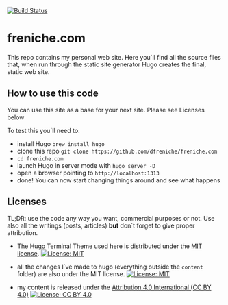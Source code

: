 [![Build Status](https://travis-ci.com/dfreniche/freniche.com.svg?branch=master)](https://travis-ci.com/dfreniche/freniche.com)

# freniche.com

This repo contains my personal web site. Here you´ll find all the source files that, when run through the static site generator  Hugo creates the final, static web site.

## How to use this code

You can use this site as a base for your next site. Please see Licenses below

To test this you´ll need to:

- install Hugo `brew install hugo`
- clone this repo `git clone https://github.com/dfreniche/freniche.com`
- `cd freniche.com`
- launch Hugo in server mode with `hugo server -D`
- open a browser pointing to `http://localhost:1313`
- done! You can now start changing things around and see what happens

## Licenses

TL;DR: use the code any way you want, commercial purposes or not. Use also all the writings (posts, articles) __but__ don´t forget to give proper attribution.

- The Hugo Terminal Theme used here is distributed under the [MIT license](https://github.com/panr/hugo-theme-terminal/blob/master/LICENSE.md). [![License: MIT](https://img.shields.io/badge/License-MIT-yellow.svg)](https://opensource.org/licenses/MIT)

- all the changes I´ve made to hugo (everything outside the `content` folder) are also under the MIT license. [![License: MIT](https://img.shields.io/badge/License-MIT-yellow.svg)](https://opensource.org/licenses/MIT)

- my content is released under the [Attribution 4.0 International (CC BY 4.0)](https://creativecommons.org/licenses/by/4.0/) [![License: CC BY 4.0](https://licensebuttons.net/l/by/4.0/80x15.png)](https://creativecommons.org/licenses/by/4.0/)